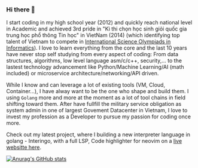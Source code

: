 ### Hi there 👋

I start coding in my high school year (2012) and quickly reach national level in Academic and achieved 3rd pride in "Kì thi chọn học sinh giỏi quốc gia trung học phổ thông Tin học" in VietNam (2014) (which identifying top talent of Vietnam to compete in [International Science Olympiads in Informatics](https://ioinformatics.org/)). I love to learn everything from the core and the last 10 years have never stop self studying from every aspect of coding: From data structures, algorithms, low level language asm/c/c++, security,... to the lastest technology advancement like Python/Machine Learning/AI (math included) or microservice architecture/networking/API driven.

While I know and can leverage a lot of existing tools (VM, Cloud, Container...), I have alway want to be the one who shape and build them. I using `Golang` more and more at the moment as a lot of tool chains in field shifting toward them. After have fullfill the military service obligation as system admin in one of largest Govement Datacenter in Vietnam, I love to invest my profession as a Developer to pursue my passion for coding once more.

Check out my latest project, where I building a new interpreter language in golang - Interingo, with a full LSP, Code highlighter for neovim on a [live websitte here](https://nghiango.asia/).

[![Anurag's GitHub stats](https://github-readme-stats.vercel.app/api?username=nghiango1)](https://github.com/anuraghazra/github-readme-stats)
<!--
**ylsama/ylsama** is a ✨ _special_ ✨ repository because its `README.md` (this file) appears on your GitHub profile.

Here are some ideas to get you started:

- 🔭 I’m currently working on ...
- 🌱 I’m currently learning ...
- 👯 I’m looking to collaborate on ...
- 🤔 I’m looking for help with ...
- 💬 Ask me about ...
- 📫 How to reach me: ...
- 😄 Pronouns: ...
- ⚡ Fun fact: ...
-->
